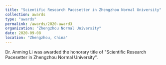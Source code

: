```yaml
---
title: "Scientific Research Pacesetter in Zhengzhou Normal University"
collection: awards
type: "awards"
permalink: /awards/2020-award3
organization: "Zhengzhou Normal University"
date: 2020-09-08
location: "Zhengzhou, China"
---
```


Dr. Anming Li was awarded the honorary title of "Scientific Research Pacesetter in Zhengzhou Normal University".
